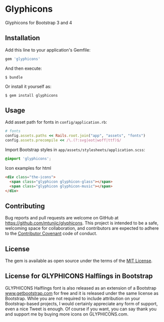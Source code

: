 # Glyphicons

Glyphicons for Bootstrap 3 and 4

## Installation

Add this line to your application's Gemfile:

```ruby
gem 'glyphicons'
```

And then execute:

    $ bundle

Or install it yourself as:

    $ gem install glyphicons

## Usage

Add asset path for fonts in `config/application.rb`:
```ruby
# fonts  
config.assets.paths << Rails.root.join("app", "assets", "fonts")
config.assets.precompile << /\.(?:svg|eot|woff|ttf)$/
```


Import Bootstrap styles in `app/assets/stylesheets/application.scss`:
```scss
@import 'glyphicons';
```
Icon examples for html
```html
<div class="the-icons">
  <span class="glyphicon glyphicon-glass"></span>
  <span class="glyphicon glyphicon-music"></span>
</div>
```


## Contributing

Bug reports and pull requests are welcome on GitHub at https://github.com/mtunjic/glyphicons. This project is intended to be a safe, welcoming space for collaboration, and contributors are expected to adhere to the [Contributor Covenant](http://contributor-covenant.org) code of conduct.


## License

The gem is available as open source under the terms of the [MIT License](http://opensource.org/licenses/MIT).

## License for GLYPHICONS Halflings in Bootstrap

GLYPHICONS Halflings font is also released as an extension of a Bootstrap www.getbootstrap.com for free and it is released under the same license as Bootstrap. While you are not required to include attribution on your Bootstrap-based projects, I would certainly appreciate any form of support, even a nice Tweet is enough. Of course if you want, you can say thank you and support me by buying more icons on GLYPHICONS.com.

